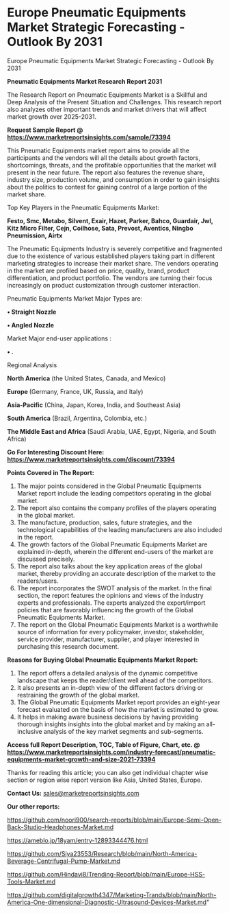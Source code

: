 # Europe Pneumatic Equipments Market Strategic Forecasting - Outlook By 2031
Europe Pneumatic Equipments Market Strategic Forecasting - Outlook By 2031

<strong>Pneumatic Equipments Market Research Report 2031</strong>

The Research Report on Pneumatic Equipments Market is a Skillful and Deep Analysis of the Present Situation and Challenges. This research report also analyzes other important trends and market drivers that will affect market growth over 2025-2031.

<strong>Request Sample Report @ <a href=https://www.marketreportsinsights.com/sample/73394>https://www.marketreportsinsights.com/sample/73394</a></strong>

This Pneumatic Equipments market report aims to provide all the participants and the vendors will all the details about growth factors, shortcomings, threats, and the profitable opportunities that the market will present in the near future. The report also features the revenue share, industry size, production volume, and consumption in order to gain insights about the politics to contest for gaining control of a large portion of the market share.

Top Key Players in the Pneumatic Equipments Market:

<strong>Festo, Smc, Metabo, Silvent, Exair, Hazet, Parker, Bahco, Guardair, Jwl, Kitz Micro Filter, Cejn, Coilhose, Sata, Prevost, Aventics, Ningbo Pneumission, Airtx</strong>

The Pneumatic Equipments Industry is severely competitive and fragmented due to the existence of various established players taking part in different marketing strategies to increase their market share. The vendors operating in the market are profiled based on price, quality, brand, product differentiation, and product portfolio. The vendors are turning their focus increasingly on product customization through customer interaction.

Pneumatic Equipments Market Major Types are:

<strong>• Straight Nozzle

• Angled Nozzle</strong>

Market Major end-user applications :

<strong>• .</strong>

Regional Analysis

</u><strong><b>North America</b></strong> (the United States, Canada, and Mexico)

<strong><b>Europe </b></strong>(Germany, France, UK, Russia, and Italy)

<strong><b>Asia-Pacific</b></strong> (China, Japan, Korea, India, and Southeast Asia)

<strong><b>South America</b></strong> (Brazil, Argentina, Colombia, etc.)

<strong><b>The Middle East and Africa</b></strong> (Saudi Arabia, UAE, Egypt, Nigeria, and South Africa)

<strong>Go For Interesting Discount Here: <a href=https://www.marketreportsinsights.com/discount/73394>https://www.marketreportsinsights.com/discount/73394</a></strong>

<strong>Points Covered in The Report:</strong>
<ol>
  <li>The major points considered in the Global Pneumatic Equipments Market report include the leading competitors operating in the global market.</li>
  <li>The report also contains the company profiles of the players operating in the global market.</li>
  <li>The manufacture, production, sales, future strategies, and the technological capabilities of the leading manufacturers are also included in the report.</li>
  <li>The growth factors of the Global Pneumatic Equipments Market are explained in-depth, wherein the different end-users of the market are discussed precisely.</li>
  <li>The report also talks about the key application areas of the global market, thereby providing an accurate description of the market to the readers/users.</li>
  <li>The report incorporates the SWOT analysis of the market. In the final section, the report features the opinions and views of the industry experts and professionals. The experts analyzed the export/import policies that are favorably influencing the growth of the Global Pneumatic Equipments Market.</li>
  <li>The report on the Global Pneumatic Equipments Market is a worthwhile source of information for every policymaker, investor, stakeholder, service provider, manufacturer, supplier, and player interested in purchasing this research document.</li>
</ol>
<strong>Reasons for Buying Global Pneumatic Equipments Market Report:</strong>

<ol>
  <li>The report offers a detailed analysis of the dynamic competitive landscape that keeps the reader/client well ahead of the competitors.</li>
  <li>It also presents an in-depth view of the different factors driving or restraining the growth of the global market.</li>
  <li>The Global Pneumatic Equipments Market report provides an eight-year forecast evaluated on the basis of how the market is estimated to grow.</li>
  <li>It helps in making aware business decisions by having providing thorough insights insights into the global market and by making an all-inclusive analysis of the key market segments and sub-segments.</li>
</ol>
<strong>Access full Report Description, TOC, Table of Figure, Chart, etc. @ <a href=https://www.marketreportsinsights.com/industry-forecast/pneumatic-equipments-market-growth-and-size-2021-73394>https://www.marketreportsinsights.com/industry-forecast/pneumatic-equipments-market-growth-and-size-2021-73394</a></strong>


Thanks for reading this article; you can also get individual chapter wise section or region wise report version like Asia, United States, Europe.

<strong>Contact Us:</strong>
sales@marketreportsinsights.com

<strong>Our other reports:</strong>

<a href=https://github.com/noori900/search-reports/blob/main/Europe-Semi-Open-Back-Studio-Headphones-Market.md>https://github.com/noori900/search-reports/blob/main/Europe-Semi-Open-Back-Studio-Headphones-Market.md</a>

<a href=https://ameblo.jp/18yam/entry-12893344476.html>https://ameblo.jp/18yam/entry-12893344476.html</a>

<a href=https://github.com/Siya23553/Research/blob/main/North-America-Beverage-Centrifugal-Pump-Market.md>https://github.com/Siya23553/Research/blob/main/North-America-Beverage-Centrifugal-Pump-Market.md</a>

<a href=https://github.com/Hindavi8/Trending-Report/blob/main/Europe-HSS-Tools-Market.md>https://github.com/Hindavi8/Trending-Report/blob/main/Europe-HSS-Tools-Market.md</a>

<a href=https://github.com/digitalgrowth4347/Marketing-Trands/blob/main/North-America-One-dimensional-Diagnostic-Ultrasound-Devices-Market.md>https://github.com/digitalgrowth4347/Marketing-Trands/blob/main/North-America-One-dimensional-Diagnostic-Ultrasound-Devices-Market.md</a>"
